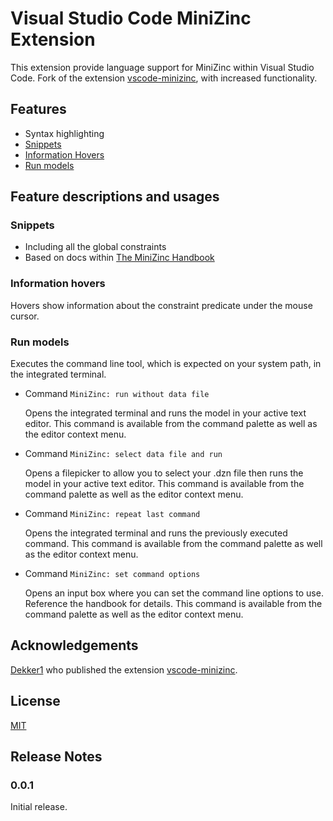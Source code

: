 # Visual Studio Code MiniZinc Extension

This extension provide language support for MiniZinc within Visual Studio Code. Fork of the extension [vscode-minizinc](https://github.com/Dekker1/vscode-minizinc), with increased functionality.

## Features

  * Syntax highlighting
  * [Snippets](#snippets)
  * [Information Hovers](#information-hovers)
  * [Run models](#run-models)

## Feature descriptions and usages

### Snippets

  * Including all the global constraints
  * Based on docs within [The MiniZinc Handbook](https://www.minizinc.org/doc-2.2.3/en/lib-globals.html#)


### Information hovers
  Hovers show information about the constraint predicate under the mouse cursor.

### Run models

  Executes the command line tool, which is expected on your
  system path, in the integrated terminal.

  * Command  `MiniZinc: run without data file`

    Opens the integrated terminal and runs the model
    in your active text editor.
    This command is available from the command palette as
    well as the editor context menu.

  * Command  `MiniZinc: select data file and run`

    Opens a filepicker to allow you to select your .dzn file then runs the model in your active text editor.
    This command is available from the command palette as
    well as the editor context menu.

  * Command  `MiniZinc: repeat last command`

    Opens the integrated terminal and runs the previously
    executed command.
    This command is available from the command palette as
    well as the editor context menu.

  * Command  `MiniZinc: set command options`

    Opens an input box where you can set the command line
    options to use. Reference the handbook for details.
    This command is available from the command palette as
    well as the editor context menu.


## Acknowledgements

[Dekker1](https://github.com/Dekker1) who published the extension [vscode-minizinc](https://github.com/Dekker1/vscode-minizinc).

## License

[MIT](http://www.opensource.org/licenses/mit-license.php)

## Release Notes

### 0.0.1

Initial release.
